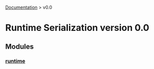 [Documentation](/docs/documentation.md) >
 v0.0

# Runtime Serialization version 0.0

## Modules

### [runtime](runtime/module.md)
